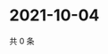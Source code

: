 # 2021-10-04

共 0 条

<!-- BEGIN WEIBO -->
<!-- 最后更新时间 Mon Oct 04 2021 18:15:05 GMT+0800 (China Standard Time) -->

<!-- END WEIBO -->
